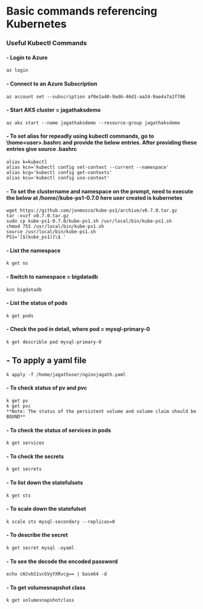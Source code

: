 # Basic commands referencing Kubernetes
### Useful Kubectl Commands
#### - Login to Azure
```
az login
```
#### - Connect to an Azure Subscription
```
az account set --subscription af0e1a40-9ad6-46d1-aa24-9ae4a7a1f786
```
#### - Start AKS cluster = jagathaksdemo
```
az aks start --name jagathaksdemo --resource-group jagathaksdemo
```
#### - To set alias for repeadly using kubectl commands, go to \home\<user>\.bashrc and provide the below entries. After providing these entries give **source .bashrc**
```
alias k=kubectl
alias kcn='kubectl config set-context --current --namespace'
alias kcg='kubectl config get-contexts'
alias kcu='kubectl config use-context'
```
#### - To set the clustername and namespace on the prompt, need to execute the below at /home/<user>/kube-ps1-0.7.0 here user created is **kubernetes**
```
wget https://github.com/jonmosco/kube-ps1/archive/v0.7.0.tar.gz
tar -xvzf v0.7.0.tar.gz
sudo cp kube-ps1-0.7.0/kube-ps1.sh /usr/local/bin/kube-ps1.sh
chmod 755 /usr/local/bin/kube-ps1.sh
source /usr/local/bin/kube-ps1.sh
PS1='[$(kube_ps1)]\$ '
```
#### - List the namespace
```
k get ns
```
#### - Switch to namespace = bigdatadb
```
kcn bigdatadb
```
#### - List the status of pods
```
k get pods
```
#### - Check the pod in detail, where pod = mysql-primary-0
```
k get describle pod mysql-primary-0
```
## - To apply a yaml file
```
k apply -f /home/jagathuser/nginxjagath.yaml
```
#### - To check status of pv and pvc
```
k get pv
k get pvc
**Note: The status of the persistent volume and volume claim should be BOUND**
```
#### - To check the status of services in pods
```
k get services
```
#### - To check the secrets
```
k get secrets
```
#### - To list down the statefulsets
```
k get sts
```
#### - To scale down the statefulset
```
k scale sts mysql-secondary --replicas=0
```
#### - To describe the secret
```
k get secret mysql -oyaml
```
#### - To see the decode the encoded password
```
echo cHJvbS1vcGVyYXRvcg== | base64 -d
```
#### - To get volumesnapshot class
```
k get volumesnapshotclass
```
